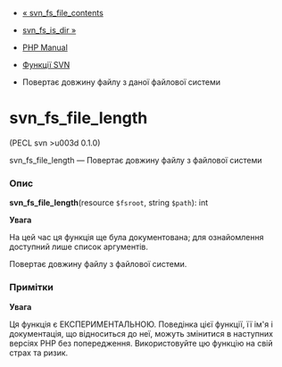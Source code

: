 - [« svn_fs_file_contents](function.svn-fs-file-contents.md)
- [svn_fs_is_dir »](function.svn-fs-is-dir.md)

- [PHP Manual](index.md)
- [Функції SVN](ref.svn.md)
- Повертає довжину файлу з даної файлової системи

# svn_fs_file_length

(PECL svn \>u003d 0.1.0)

svn_fs_file_length — Повертає довжину файлу з файлової системи

### Опис

**svn_fs_file_length**(resource `$fsroot`, string `$path`): int

**Увага**

На цей час ця функція ще була документована; для
ознайомлення доступний лише список аргументів.

Повертає довжину файлу з файлової системи.

### Примітки

**Увага**

Ця функція є ЕКСПЕРИМЕНТАЛЬНОЮ. Поведінка цієї функції, її ім'я
і документація, що відноситься до неї, можуть змінитися в наступних версіях
PHP без попередження. Використовуйте цю функцію на свій страх та ризик.
